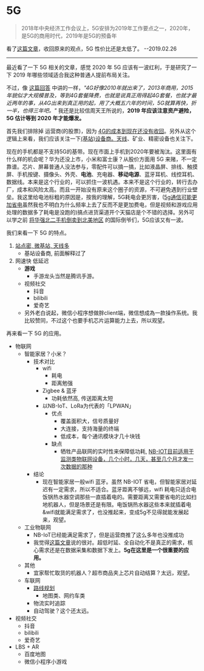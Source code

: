 # 5G

> 2018年中央经济工作会议上，5G安排为2019年工作要点之一，2020年，是5G的商用时代，2019年是5G的预备年

看了[这篇文章](https://www.zhihu.com/question/313459590/answer/607191917)，收回原来的观点，5G 性价比还是太低了。 --2019.02.26

---

最近看了一下 5G 相关的文章，感觉 2020 年 5G 应该有一波红利，于是研究了一下 2019 年哪些领域适合我这种普通人提前布局关注。

不过，像 [这篇回答](https://www.zhihu.com/question/277435839/answer/437517078) 中讲的一样，_"4G好像2010年就出来了，2013年商用，2015年貌似才大规模普及，等到4G套餐降费，也就是说真正用得起4G套餐，也就才最近两年的事，从4G出来到真正用的起，用了大概五六年的时间，5G就算再快，折一半，也得三年吧。"_ 我还是比较信周天王所说的，__2019 年应该注意资产避险，5G 估计等到 2020 年才能爆发。__

首先我们排除掉 运营商(的股票)，因为 [4G的成本到现在还没有收回](https://zhuanlan.zhihu.com/p/55394445)。另外从这个逻辑上来看，我们应该关注一下[(基站)设备商。天线](https://www.zhihu.com/question/38941313/answer/554603288)、矿业、精密设备也关注下。

现在的手机都是不支持5G的基带。现在市面上手机到2020年要被淘汰。这里面有什么样的机会呢？华为还没上市，小米和富士康？从股价方面用 5G 来赌，不一定靠谱。芯片、屏幕普通人没法参与，零配件可以搞一搞，比如液晶屏、排线、触摸屏、手机按键、摄像头、外壳、__电池__、充电器、__移动电源__、蓝牙耳机、线控耳机、数据线。本来是这个行业的，可以抓住一波机遇。本来不是这个行业的，转行去办厂，成本和风险太高。而且一开始没有原来这个圈子的资源，不可避免遇到行业壁垒。我这里给电池标粗的原因是，按我的理解，5G耗电会更厉害，([5g通信可能更加省电](https://www.zhihu.com/question/28593566/answer/132126627)虽然我也不明白为什么频率上去了反而不是更加费电，但是视频和游戏应用处理的数据多了耗电是没跑的)搞点进货渠道开个天猫店是个不错的选择。另外可以学之前 [将华强北二手机倒卖到北美地区](https://www.zhihu.com/question/56932531/answer/570490131) 的国际倒爷们，5G应该又有一波。

我们来看一下 5G 的特点。

1. [站点密, 微基站, 天线多](https://www.zhihu.com/question/38941313/answer/554603288)
    + 基站设备商, 前面解释过了
2. 网速快 低延迟
    * __游戏__
        - 手游龙头当然是腾讯手游。
    * 视频社交
        - 抖音
        - bilibili
        - 爱奇艺
    * 另外老白说起，微信小程序想做胖client端，微信想成為一款操作系统。我比较赞同，不过这个也要手机芯片运算能力上去，所以观望。

再来看一下 5G 的应用。

* 物联网
    - 智能家居？小米？
        + 技术对比
            * wifi
                - 耗电
                - 距离勉强
            * Zigbee & 蓝牙
                - 功耗依然高, 传送距离太短
            * 以NB-IoT、LoRa为代表的「LPWAN」
                - 优点
                    + 覆盖面积大，信号质量好
                    + 大连接，支持海量的终端
                    + 低成本，每个通讯模块才几十块钱
                - 缺点
                    + 牺牲产品联网的实时性来保障低功耗, [NB-IOT目前适用于监测类物联网设备，几个小时，几天，甚至几个月才发一次数据的那种](https://www.zhihu.com/question/309285115/answer/575657709)
        + 结论
            * 现在智能家居一般wifi 蓝牙。虽然 NB-IOT 省电，但智能家居对延迟有一定需求，所以不适合。蓝牙距离不够远，wifi 耗电只适合电饭锅热水器空调那些一直插着电的。需要距离又需要省电的比如扫地机器人，但是场景还是有限。电饭锅热水器这些本来就插着电&wifi就能满足需求了，也没推起来，变成5g不见得就能发展起来，观望。
    - 工业物联网
        + NB-IoT已经能满足需求了，但是运营商推了这么多年也没推成功
        + 我觉得[这篇文章](https://www.zhihu.com/question/311841996/answer/596564086)说的很对。超低时延、全自动化不是真正的需求，核心需求还是在数据采集和数据下发上。__5g在这里是一个很重要的应用。__
    - 其他
        + 宜家帮忙取货的机器人？超市商品夹上芯片自动结算？太远，观望。
    - 车联网
        + [路线规划](https://www.zhihu.com/question/311841996/answer/596564086)
            * 地图类、网约车类
        + 物流实时追踪
        + 自动驾驶？这个还太远。
* 视频社交
    * 抖音
    * bilibili
    * 爱奇艺
* LBS + AR
    - 百度地图
    - 微信小程序小游戏